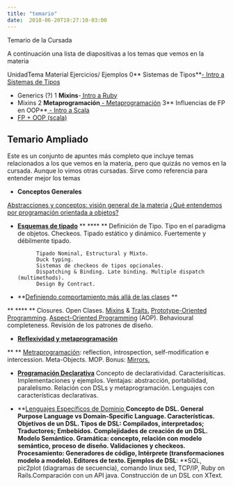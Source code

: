 ```yaml
---
title: "temario"
date:  2018-06-20T19:27:10-03:00
---
```



Temario de la Cursada

A continuación una lista de diapositivas a los temas que vemos en la materia


UnidadTema
Material Ejercicios/ Ejemplos 0** Sistemas de Tipos**[- Intro a Sistemas de Tipos](https://docs.google.com/presentation/d/1F7wX_ScphEgGiN9wbDxvvru6G2c-UEG3H8mEbL8BdPg/)
- Generics (?) 1 **Mixins**-[ Intro a Ruby](https://docs.google.com/presentation/d/1i5rwDjEeBvaVByUXdcZOkArRgMabkRa4Vn_L6_VrI00/)
- Mixins 2 **Metaprogramación**[ - Metaprogramación](https://docs.google.com/presentation/d/10P7XBI9gCB27vvWC5J294L-w22C8NG0tVMI7xbFTLeE/edit) 3** Influencias de FP en OOP**[ - Intro a Scala](https://docs.google.com/presentation/d/1ffuoM0n1x9RSjUwOudzUAXDeRTHFTYQ89Cf83Ls-Ju0/)
 - [FP + OOP (scala)](https://docs.google.com/presentation/d/15OYGb2OtPmmtkHZayCHNiirlMvZh4XqMnTZXyqCSR8U/) 


## 


## Temario Ampliado

Este es  un conjunto de apuntes más completo que incluye temas relacionados a los que vemos en la materia, pero que quizás no vemos en la cursada. Aunque lo vimos otras cursadas.
Sirve como referencia para entender mejor los temas
* **Conceptos Generales**


[    Abstracciones y conceptos: visión general de la materia](conceptos-abstracciones-y-conceptos-visin-general-de-la-materia)
[    ¿Qué entendemos por programación orientada a objetos?](http://uqbar-wiki.org/index.php?title=%C2%BFQu%C3%A9_entendemos_por_Programaci%C3%B3n_Orientada_a_Objetos%3F)
* [**Esquemas de tipado**](conceptos-tipos-binding)
**        ****  **  Definición de Tipo. Tipo en el paradigma de objetos.
            Checkeos.
            Tipado estático y dinámico.
            Fuertemente y débilmente tipado. 


            Tipado Nominal, Estructural y Mixto.
            Duck typing.
            Sistemas de checkeos de tipos opcionales.
            Dispatching & Binding. Late binding. Multiple dispatch (multimethods).
            Design By Contract.


* **[Definiendo comportamiento más allá de las clases](conceptos-metamodelos)
**


**        ****  **  Closures. Open Clases.
            [Mixins](conceptos-mixins) & [Traits.](conceptos-traits)
            [Prototype-Oriented Programming](conceptos-object-based-languages).
            [Aspect-Oriented Programming](conceptos-aop) (AOP).
            Behavioural completeness.
            Revisión de los patrones de diseño.


* [**Reflexividad y metaprogramación**](conceptos-unidad-3)

**          **  [Metraprogramación](conceptos-metaprogramacion): reflection, introspection, self-modification e intercession. 
            Meta-Objects. MOP. 
            Bonus: [Mirrors.](conceptos-mirrors)

* [**Programación Declarativa**](conceptos-declaratividad)
Concepto de declaratividad. Caracterísiticas. 
Implementaciones y ejemplos.
Ventajas: abstracción, portabilidad, paralelismo.
Relación con DSLs y metaprogramación.
Lenguajes con características declarativas.

* **[Lenguajes Específicos de Dominio
](conceptos-dsls)**Concepto de DSL. General Purpose Language vs Domain-Specific Language. Características. 
Objetivos de un DSL. Tipos de DSL: Compilados, interpretados; Traductores; Embebidos. Complejidades de creación de un DSL.
Modelo Semántico.
Gramática: concepto, relación con modelo semántico, proceso de diseño.
Validaciones y checkeos.
Procesamiento: Generadores de código, Intérprete (transformaciones modelo a modelo).
Editores de texto.
Ejemplos de DSL**: **SQL, pic2plot (diagramas de secuencia), comando linux sed, TCP/IP, Ruby on Rails.Comparación con un API java.
Construcción de un DSL con XText.